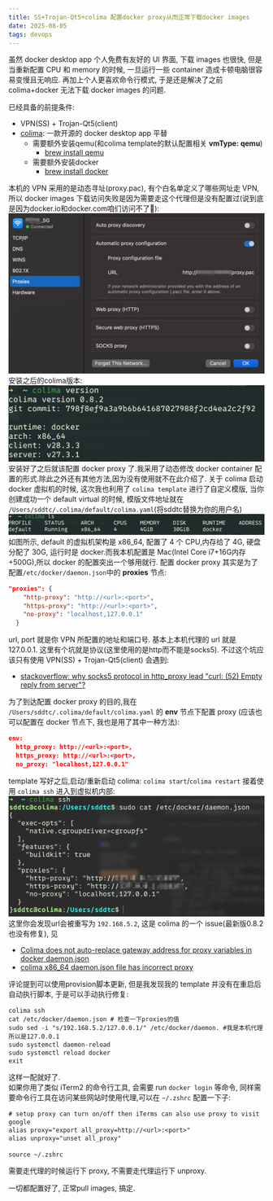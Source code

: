 ```yaml
---
title: SS+Trojan-Qt5+colima 配置docker proxy从而正常下载docker images
date: 2025-08-05
tags: devops
---
```


虽然 docker desktop app 个人免费有友好的 UI 界面, 下载 images 也很快, 但是当重新配置 CPU 和 memory 的时候, 一旦运行一些 container 造成卡顿电脑很容易变慢且无响应.
再加上个人更喜欢命令行模式, 于是还是解决了之前 colima+docker 无法下载 docker images 的问题.

已经具备的前提条件:
* VPN(SS) + Trojan-Qt5(client)
* [colima](https://github.com/abiosoft/colima): 一款开源的 docker desktop app 平替
  * 需要额外安装qemu(和colima template的默认配置相关 **vmType: qemu**)
    * [brew install qemu](https://formulae.brew.sh/formula/qemu)
  * 需要额外安装docker
    * [brew install docker](https://formulae.brew.sh/formula/docker)

本机的 VPN 采用的是动态寻址(proxy.pac), 有个白名单定义了哪些网址走 VPN, 所以 docker images 下载访问失败是因为需要走这个代理但是没有配置过(说到底是因为docker.io和docker.com咱们访问不了🙂):
![proxies](./2025-08-05_3.png)
安装之后的colima版本:
![colima-verison](./2025-08-05_1.png)
安装好了之后就该配置 docker proxy 了.我采用了动态修改 docker container 配置的形式.除此之外还有其他方法,因为没有使用就不在此介绍了.
关于 colima 启动 docker 虚拟机的时候, 这次我也利用了 `colima template` 进行了自定义模版, 当你创建成功一个 default virtual 的时候, 模版文件地址就在
`/Users/sddtc/.colima/default/colima.yaml`(将sddtc替换为你的用户名)
![colima-default](./2025-08-05_2.png)
如图所示, default 的虚拟机架构是 x86_64, 配置了 4 个 CPU,内存给了 4G, 硬盘分配了 30G, 运行时是 docker.而我本机配置是 Mac(Intel Core i7+16G内存+500G),所以 docker 的配置突出一个够用就行.
配置 docker proxy 其实是为了配置`/etc/docker/daemon.json`中的 **proxies** 节点:
```json
"proxies": {
    "http-proxy": "http://<url>:<port>",
    "https-proxy": "http://<url>:<port>",
    "no-proxy": "localhost,127.0.0.1"
  }
```
url, port 就是你 VPN 所配置的地址和端口号. 基本上本机代理的 url 就是 127.0.0.1. 这里有个坑就是协议(这里使用的是http而不能是socks5). 不过这个坑应该只有使用 VPN(SS) + Trojan-Qt5(client)
会遇到:  
* [stackoverflow: why socks5 protocol in http_proxy lead "curl: (52) Empty reply from server"?](https://stackoverflow.com/questions/73798733/why-socks5-protocol-in-http-proxy-lead-curl-52-empty-reply-from-server)    

为了到达配置 docker proxy 的目的,我在 `/Users/sddtc/.colima/default/colima.yaml` 的 **env** 节点下配置 proxy (应该也可以配置在 docker 节点下, 我也是用了其中一种方法):  
```json
env:
  http_proxy: http://<url>:<port>,
  https_proxy: http://<url>:<port>,
  no_proxy: "localhost,127.0.0.1"
```
template 写好之后,启动/重新启动 colima: `colima start`/`colima restart`
接着使用 `colima ssh` 进入到虚拟机内部:  
![colima-ssh](./2025-08-05_4.png)
这里你会发现url会被重写为 `192.168.5.2`, 这是 colima 的一个 issue(最新版0.8.2也没有修复), 见
* [Colima does not auto-replace gateway address for proxy variables in docker daemon.json](https://github.com/abiosoft/colima/issues/1144)
* [colima x86_64 daemon.json file has incorrect proxy](https://github.com/abiosoft/colima/issues/956)  

评论提到可以使用provision脚本更新, 但是我发现我的 template 并没有在重启后自动执行脚本, 于是可以手动执行修复:

```shell
colima ssh
cat /etc/docker/daemon.json # 检查一下proxies的值
sudo sed -i "s/192.168.5.2/127.0.0.1/" /etc/docker/daemon. #我是本机代理所以是127.0.0.1
sudo systemctl daemon-reload
sudo systemctl reload docker
exit
```

这样一配就好了.  
如果你用了类似 iTerm2 的命令行工具, 会需要 run `docker login` 等命令, 同样需要命令行工具在访问某些网站时使用代理,可以在 `~/.zshrc` 配置一下子:
```shell
# setup proxy can turn on/off then iTerms can also use proxy to visit google
alias proxy="export all_proxy=http://<url>:<port>"
alias unproxy="unset all_proxy"

source ~/.zshrc
```

需要走代理的时候运行下 proxy, 不需要走代理运行下 unproxy.  

一切都配置好了, 正常pull images, 搞定.
